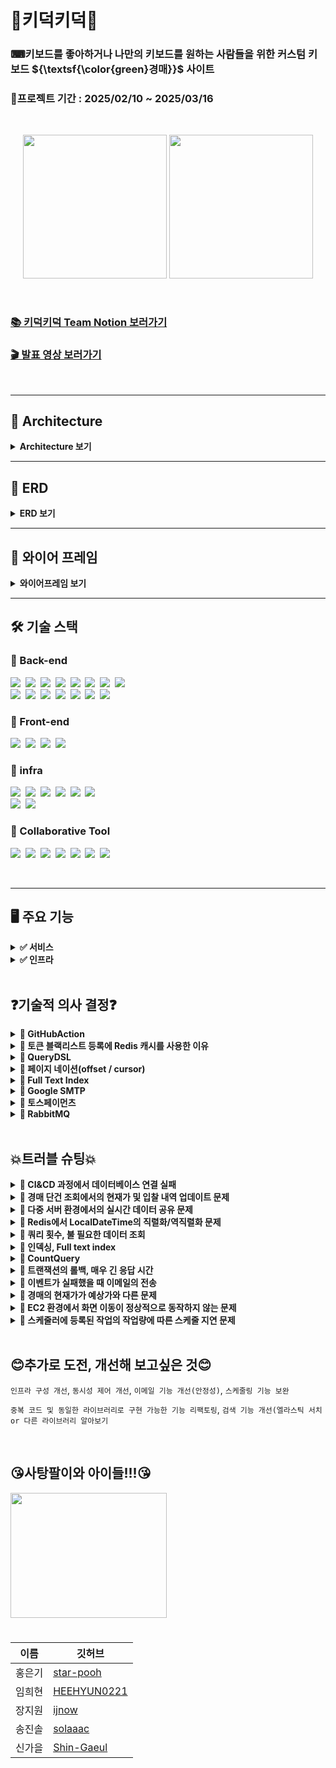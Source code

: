 # 👑키덕키덕👑
### ⌨키보드를 좋아하거나 나만의 키보드를 원하는 사람들을 위한 커스텀 키보드 ${\textsf{\color{green}경매}}$ 사이트
### 📆프로젝트 기간 : 2025/02/10 ~ 2025/03/16


<br>
<p align="center">
<img src="https://github.com/user-attachments/assets/dc439ee5-15c1-4aaa-aa2a-55b673a9da50" height=230px>
<img src="https://github.com/user-attachments/assets/ec984bc9-05f6-4dd5-919d-1383e68e90d1" height=230px>

</p>

<br>

### [📚 키덕키덕 Team Notion 보러가기](https://teamsparta.notion.site/1962dc3ef514803fbe6cc16fbabe39e0)

### [🎬 발표 영상 보러가기](https://www.notion.so/teamsparta/1962dc3ef514803fbe6cc16fbabe39e0?pvs=4#1b82dc3ef5148048991ac21f92fbf7fd)


<br>

---

## 📐 Architecture

<details>
<summary> <Strong>Architecture 보기</Strong> </summary>
  
<br>
<p align="center">
<img src="https://github.com/user-attachments/assets/490f3504-bf8b-473a-b4a1-7845f564abd7" height=450px>




</p>
<br>
<br>
</details>

---

## 💬 ERD

<details>
<summary> <Strong>ERD 보기</Strong></summary>
  
<br>
<br>
<p align="center">
<img src="https://github.com/user-attachments/assets/89c5150c-c2dc-4657-a2a6-e036b7d6969b" height=650px>


</p>
<br>
<br>
</details>


---
## 📃 와이어 프레임

<details>
<summary> <Strong>와이어프레임 보기</Strong> </summary>
  
<br>
<br>
<p align="center">
<img src="https://github.com/user-attachments/assets/a72d4f3e-dc29-4ff3-a8b0-02fce07f1d5e" height=600px>

</p>
<br>
<br>
</details>


---

## 🛠️ 기술 스택
### 🔹 Back-end
<img src="https://img.shields.io/badge/Java-007396?style=for-the-badge&logo=OpenJDK&logoColor=white">&nbsp;
<img src="https://img.shields.io/badge/Spring Boot-6DB33F?style=for-the-badge&logo=springboot&logoColor=white">&nbsp;
<img src="https://img.shields.io/badge/Gradle-02303A?style=for-the-badge&logo=gradle&logoColor=white">&nbsp;
<img src="https://img.shields.io/badge/MySQL-4479A1?style=for-the-badge&logo=mysql&logoColor=white">&nbsp;
<img src="https://img.shields.io/badge/Redis-DC382D?style=for-the-badge&logo=redis&logoColor=white">&nbsp;
<img src="https://img.shields.io/badge/QueryDSL-FCC624?style=for-the-badge&logoColor=black">&nbsp;
<img src="https://img.shields.io/badge/postman-E34F26?style=for-the-badge&logo=postman&logoColor=white">&nbsp;
<img src="https://img.shields.io/badge/jwt-F80000?style=for-the-badge&logo=json web tokens&logoColor=white">&nbsp;
<br>
<img src="https://img.shields.io/badge/stomp-F7DF1E?style=for-the-badge&logoColor=black">&nbsp;
<img src="https://img.shields.io/badge/websocket-F80000?style=for-the-badge&logoColor=white">&nbsp;
<img src="https://img.shields.io/badge/rabbitMQ-47A248?style=for-the-badge&logo=rabbitMQ&logoColor=white">&nbsp;
<img src="https://img.shields.io/badge/h2-7952B3?style=for-the-badge&logo=h2&logoColor=white">&nbsp;
<img src="https://img.shields.io/badge/spring security-000000?style=for-the-badge&logo=spring security&logoColor=white">&nbsp;
<img src="https://img.shields.io/badge/spring data jpa-092E20?style=for-the-badge&logoColor=white">&nbsp;
<img src="https://img.shields.io/badge/junit5-4053D6?style=for-the-badge&logo=junit5&logoColor=white">
### 🔹 Front-end
<img src="https://img.shields.io/badge/html5-E34F26?style=for-the-badge&logo=html5&logoColor=white">&nbsp;
<img src="https://img.shields.io/badge/javascript-F7DF1E?style=for-the-badge&logo=javascript&logoColor=black">&nbsp;
<img src="https://img.shields.io/badge/springboot web-6DB33F?style=for-the-badge&logoColor=white">&nbsp;
<img src="https://img.shields.io/badge/thymeleaf-7952B3?style=for-the-badge&logo=Thymeleaf&logoColor=white">&nbsp;


### 🔹 infra
<img src="https://img.shields.io/badge/ec2-DC382D?style=for-the-badge&logo=amazonec2&logoColor=white">&nbsp;
<img src="https://img.shields.io/badge/rds-47A248?style=for-the-badge&logo=amazonRDS&logoColor=white">&nbsp;
<img src="https://img.shields.io/badge/github actions-A86454?style=for-the-badge&logo=githubactions&logoColor=white">&nbsp;
<img src="https://img.shields.io/badge/docker-DD0031?style=for-the-badge&logo=docker&logoColor=white">&nbsp;
<img src="https://img.shields.io/badge/load balancing-F7DF1E?style=for-the-badge&logo=awselasticloadbalancing&logoColor=black">&nbsp;
<img src="https://img.shields.io/badge/route 53-4053D6?style=for-the-badge&logo=amazon route 53&logoColor=white">&nbsp;
<br>
<img src="https://img.shields.io/badge/iam-010101?style=for-the-badge&logoColor=white">&nbsp;
<img src="https://img.shields.io/badge/google smtp-F80000?style=for-the-badge&logo=google&logoColor=white">&nbsp;



### 🔹 Collaborative Tool
<img src="https://img.shields.io/badge/IntelliJ IDEA-000000?style=for-the-badge&logo=IntelliJ IDEA&logoColor=white">&nbsp;
<img src="https://img.shields.io/badge/Github-181717?style=for-the-badge&logo=github&logoColor=white">&nbsp;
<img src="https://img.shields.io/badge/git-F05032?style=for-the-badge&logo=git&logoColor=white">&nbsp;
<img src="https://img.shields.io/badge/Slack-4A154B?style=for-the-badge&logo=Slack&logoColor=white">&nbsp;
<img src="https://img.shields.io/badge/notion-4053D6?style=for-the-badge&logo=notion&logoColor=white">&nbsp;
<img src="https://img.shields.io/badge/figma-339AF0?style=for-the-badge&logo=figma&logoColor=white">&nbsp;
<img src="https://img.shields.io/badge/zep-7952B3?style=for-the-badge&logoColor=white">&nbsp;

<br>

---
## 🖥 **주요 기능**

<details>
  <summary><strong>✅ 서비스</strong></summary>

- 인증/인가 : Spring Security
- 회원 관리 : C, R, U, D
- 키보드 관리 : C, R, U, D
- 경매 관리 : C, R, U
- 입찰 : C
    - 비정상적인 입찰 방지
        - 하나의 경매에 최대 10회까지만 입찰 가능
        - 한 번의 입찰에 가능한 입찰 금액은 현재가 + 최소 입찰단위 * 10
- 경매 포인트 충전 : 토스페이먼츠
- 이메일 알림 서비스 : 포인트 결제내역 및 경매 낙찰, 경매 시작/종료 시 알림성 이메일 전송
- 스케줄러 : 경매 시작, 종료 자동 관리

</details>

<details>
  <summary><strong>✅ 인프라</strong></summary>

- CI/CD :
    - Github Actions을 통한 테스트 및 빌드
    - Docker 컨테이너 생성 및 EC2에서 실행
- AWS
    - ROUTE53 : 구매한 도메인의 ENS 관리 및 트래픽 라우팅
    - ALB : 트래픽 분산 및 SSL 인증
    - EC2 : 애플리케이션 배포 및 실행
    - RDS : 회원, 키보드, 경매, 포인트, 입찰 데이터 저장 및 관리

</details>
    
<br>



## ❓기술적 의사 결정❓
<details>
  <summary> <strong> 🔹 GitHubAction</strong> </summary>
  <br>

[구현한 기능]

GitHub를 활용한 CI/CD (지속적 통합/지속적 배포) 파이프라인을 구현했습니다.

[주요 로직]

- main 브랜치로 Pull Request가 생성 → 테스트를 실행
- 생성된 Pull Request가 Merge → 배포 프로세스 실행
- GitHub Secrets 활용 → EC2 설정을 비공개로 관리
- Docker로 애플리케이션을 컨테이너화하여 EC2에 자동 배포

[배경]

- 수동 배포의 비효율성 : 코드 변경시마다 EC2에 직접 접속하여 수동으로 배포해야 하는 번거로움이 있었습니다.
- 테스트 검증 부재 : 배포 전 전체 테스트 코드를 실행하여 검증하는 과정이 체계화 되어있지 않아 버그가 포함된 코드가
  <br>
  실제 서비스에 배포될 위험이 있었습니다.
- 배포 과정의 프로세스 확립 : 배포 단계에서 명령어를 잘못 친다던가 하는 휴먼 에러가 발생하여 일관된 배포 프로세스가
  <br>
  필요하다고 생각했습니다.

[요구사항]

- main으로 Pull Request를 생성했을 때 테스트 코드를 확인하여야 합니다.
- main으로 Merge가 되었을 때 배포가 되어야 합니다.
- 프로그램이 Docker 컨테이너 위에서 실행되어야 합니다.

[선택지]

- Jenkins
- GitHub Actions  🥕

[의사결정/사유]

- 기존에 GitHub Actions를 활용한 CI/CD 구축 경험이 있어 새로운 도구를 학습하는 데 드는 리소스를 고려했을 때
  <br>
  가장 효율적인 선택이었습니다.
- 프로젝트가 GitHub에서 관리되고 있어 별도의 외부 서비스 없이 GitHub 내에서 CI/CD를 구현할 수 있다는 점이
  <br>
  강점이었습니다.
- GitHub Actions는 YAML 파일을 기반으로 워크플로우를 정의할 수 있어 구현이 용이하고 유지보수 부담이 적었습니다.

[회고]

- 단일 서버 환경일때 구현을 해 배포를 해보았으나 시간이 없어 다중 서버 환경일 때 CI&CD 구축을 경험하지 못해 아쉬움이 남습니다.
- 직접 EC2에 파일을 전송하는 방법을 택했으나 다음에는 S3를 이용하는 방식도 고려해보고 싶습니다.
    
</details>

<details>
  <summary> <strong>🔹 토큰 블랙리스트 등록에 Redis 캐시를 사용한 이유</strong> </summary>
  <br>

  [구현한 기능]


회원 탈퇴 시, 해당 사용자의 토큰을 블랙리스트에 등록하여 더 이상 사용할 수 없도록 처리하는 기능을 구현했습니다. 

[주요 로직] → 흐름도 작성

- 회원 탈퇴 요청 → 사용자 정보 삭제 및 토큰을 블랙리스트에 등록
- 사용자가 서비스 요청 → 요청의 토큰이 블랙리스트에 포함되어 있는지 검증
- 블랙리스트에 포함된 토큰 → 요청 거부
- 토큰 만료 시 → 블랙리스트에서 자동 삭제

  <img src="https://github.com/user-attachments/assets/f1240532-171a-4aa9-bb1a-de06c1d25a65" height=300px>




[배경]

- 회원 탈퇴 후에도 토큰에 대한 정보를 알고 있다면 토큰이 만료될 때까지 서비스를 계속 이용할 수 있는 문제가 있었습니다.
  
  이를 해결하기 위해 블랙리스트를 도입하여, 탈퇴 시 해당 토큰을 블랙리스트에 등록하고 이후 모든 요청에서 블랙리스트에
  
  포함되어 있는지 확인하는 방식으로 차단했습니다.

[요구사항]

- 블랙리스트는 일정 시간(토큰의 유효기간) 이후 자동으로 만료되도록 관리해야 합니다.
- 블랙리스트 조회는 Filter를 지나기 때문에 빨라야 합니다.

[선택지] 

- Redis 🥕
    - 다중 서버 환경에서도 일관된 데이터 관리를 보장할 수 있음
    - 네트워크를 통해 데이터를 공유하므로 캐시 일관성 유지 가능
    - 요청이 발생할 때마다 네트워크 호출이 필요 → 응답 속도 저하 가능
    - 로컬 캐시에 비해 상대적으로 높은 네트워크 비용 발생
- Caffeine
    - 성능이 뛰어나고 빠른 응답 속도 제공
    - 구현이 간단하고 사용하기 쉬움
    - 로컬 캐시 방식이라 네트워크 호출이 없어 비용이 적음
    - 다중 서버 환경에서 일관성이 보장되지 않음
    - 서버별로 캐시 데이터가 달라질 수 있어 신뢰도가 낮아질 가능성 있음

[의사결정/사유]

- 블랙리스트 조회는 모든 요청마다 수행되므로, 매번 네트워크 호출이 필요해 응답 속도가 느려질 가능성이 있음
- 처음에는 성능이 뛰어난 Caffeine을 사용했으나, 다중 서버 환경에서 캐시 데이터가 일관되지 않을 가능성이 있음
- 결과적으로, 데이터 일관성을 보장하기 위해 Redis를 선택함

[회고]

- 다시 시도한다면? 
시간이 없어 기존에 사용해본 Redis를 사용해봤지만 다중 서버 환경에서의 다른 캐시 방법을 찾아보고 싶습니다.
</details>


<details>
  <summary> <strong>🔹 QueryDSL</strong> </summary>
  <br>

  [구현한 기능]

경매 다건 조회 기능에 QueryDSL 이용하여 다양한 옵션으로 

선택적 검색이 가능 하도록 구현하였습니다. 

[주요 로직]

1. 설정한 옵션에 해당하는 결과만 출력하도록 하였습니다. 
2. DTO방식을 이용하여 불필요한 컬럼은 조회하지 않도록 하였습니다. 
3. @QueryProjection 을 이용하여 런타임 시점이 아닌 컴파일 시점에 
    
    오류를 잡아낼 수 있도록 하였습니다.  
    

[배경]

초기에 구현했던 경매 목록 조회 기능은 별도의 검색 옵션이 없는 전체 목록 

조회였습니다. 조회 기능에 관하여 생각을 하던 도중 인스타그램을 통해 어렴풋이

기억나는 단어에 대해서 검색을 했을 때 원하는 결과 값이 나와서 도움이 되었던 

기억이 스쳤습니다. 저희 로직도 그러한 방식으로 검색을 할 수 있다면 좋을 것 

같아서 구현하게 되었습니다.  

[요구 사항]

1. 동적쿼리
    1. 사용자가 어떠한 것을 검색하던 편리하게 검색 할 수 있어야 하며,
        
        결과 값이 정확히 나오도록 설계해야 한다고 생각했습니다. 
        
2. 유지보수성
    1. 개발자 측면에서 검색 옵션이 추가되거나, 삭제되더라도
        
        변경을 쉽고 빠르게 할 수 있어야 한다고 생각했습니다. 
        
3. 타입 안전성
    1. 쿼리 작성 시 발생할 수 있는 오류들에 대하여 미리 발견하거나, 
        
        대비할 수 있어야 한다고 생각했습니다.
        

[선택지]

- 각 검색 조건에 해당하는 API를 생성하기
    - 사용자가 검색 할 때에 사용하는 검색 조건 중 가장 많은 빈도를 차지할 것이라고
        
        예상되는 것들에 대한 각 API를 만들어서 이용할 수 있게 하는 방법
        
        - 장점 : 사용자가 원하는 조건에 따른 API를 호출하기 때문에 하나의 API에서
            
          로직에 문제가 발견되더라도 나머지 검색 기능은 정상적으로 작동합니다. 
            
        - 단점 : 검색 조건이 많아질수록 각 조건에 맞는 API를 별도로 생성해 줘야 하며,
            
          중복 로직이 많아지고, 검색 조건이 변경되면 해당하는 여러가지의 API를
            
          수정해야 하므로 유지 보수가 복잡해지게 됩니다. 
            
- JPQL을 이용한 동적 쿼리 만들기
    - JPQL을 이용하여 동적 쿼리를 만들어 검색을 할 수 있는 기능을 만들기
        - 장점 : 자바에서 제공하는 기능이고, 쿼리 메서드 조합을 잘하면 쉽게
            
          구현할 수 있다는 장점이 있습니다. 
            
        - 단점 : 다양한 검색 조건이 들어간 동적 쿼리의 특성 상 쿼리메서드로 만들기엔
            
          한계가 있으며, 문자열로 작성하기 때문에 쿼리문이 복잡해지고, 가독성이
            
          떨어집니다. 또 컴파일러, 컴파일 시점에 오류가 잡기 힘들고
            
          엔티티에 대해 연관된 데이터를 조회하기 위해 추가적인 쿼리가 발생하여
            
          N+1 문제로 인한 성능 저하가 일어날 수 있습니다. 
            
- ✅ QueryDSL을 이용한 동적 쿼리 만들기
    - QueryDSL을 이용하여 동적 쿼리를 만들어 검색할 수 있는 기능 만들기
        - 장점 : 문자열로 작성하지 않고 자바 코드로 작성하기 때문에 잘못된 필드 이름이나
            
          타입 등을 컴파일러를 통해 쉽게 찾아낼 수 있고, 가독성이 올라가며
            
          이해하기 쉽고 수정하기 편하다는 장점이 있습니다. 
            
          또한 @QueryProjection을 통해 컴파일 시점에 오류를 잡을 수 있다는
            
            장점이 있습니다. 
            
        - 단점 : 처음 사용할 때 다소 학습이 필요하고, 별도의 의존성 주입으로 인한
            
          버전 관리, 호환성 문제 등이 있을 수 있습니다. 
            
    

[의사결정/사유]

- 의사결정 : QueryDSL을 이용한 동적 쿼리 만들기
- 사유 : 처음 사용할 때 학습이 필요한 점과 별도의 의존성 주입으로 인한 버전 관리,
    
  호환성 문제 등에 대한 단점이 있지만, 유지 보수성과 타입 안전성 부분에서
    
  다른 방법들에 비해 우수하다고 생각하여 선택하게 되었습니다. 
    

[회고]

쿼리 사용이 익숙하지 않아 활용적이지 못한 것 같아 아쉬움이 있습니다. 공부를 더 해서

아직 모르는 다양한 기능들을 알아보고 보다 효율적으로 코드를 개선해 보고 싶고,

초성 검색 기능 구현에 대해서도 공부해 보고 싶습니다.
    
</details>

<details>
  <summary> <strong>🔹 페이지 네이션(offset / cursor)</strong> </summary>
  <br>

  [구현한 기능]

offset기반 페이징과 cursor기반 페이징을 이용하여 모두 구현해 보았으며, 

검색 속도 개선과  문제 해결을 위하여 결과적으로 cursor기반 페이징을 

최종 반영 하였습니다.

[주요 로직]

QueryDSL을 이용한 조회 기능에 offset기반 페이징 처리를 하여 사용자가 페이지를

선택하여 조회를 할 수 있는 기능을 1차적으로 구현하여 테스트 진행 후

검색 속도 개선과 문제 해결(CountQuery)를 위하여 cursor기반 페이징을 최종

반영 시켰습니다. 

[배경]

검색 기능을 구현한 후 생각을 하던 도중 조회 결과가 한번에 보이는 것은 속도 저하와

사용자의 시각적인 측면에서 불편함이 발생할 것이라고 생각하여 

페이징 처리를 하게 되었습니다. 

[요구 사항]

1. 데이터의 정확성
    1. 사용자가 조회를 하는 도중에 데이터가 추가되거나 삭제되어도 유실, 중복되는 
        
        데이터 없이 정확한 정보가 반환되어야 한다고 생각했습니다. 
        
2. 빠른 속도
    1. 어떤 방식으로 조회를 하더라도 빠른 속도를 유지하여 사용자에게
        
        불편함이 없어야 한다고 생각합니다. 
        

[선택지]

- ✅ offset 기반 페이징
    - 조회한 데이터를 “페이지”단위로 구분하여 출력하는 방식
        - 장점 : 사용자가 특정 페이지로 직접 선택하여 이동할 수 있고,
            
          구현이 간단하며, 다양한 정렬 방식을 쉽게 적용할 수 있다는 장점이 있습니다.
            
        - 단점 : 페이지를 불러오는 사이에 데이터의 변화가 있을 경우, 중복 데이터 혹은
            
          유실 데이터가 있을 수 있으며, 요청한 데이터를 바로 조회하는 것이 아니라
            
          이전의 데이터를 모두 조회한 후 offset을 조건으로 잘라내는 방법이기 때문에
            
          offset의 숫자가 커질수록 응답 속도가 느리다는 단점이 있습니다. 
            
- ✅✅ cursor 기반 페이징
    - 무한 스크롤을 구현할 때 흔히 사용하는 방법이기도 하며, 마지막으로 조회된 항목을
        
        기준으로 다음 데이터를 가지고 오는 방식 
        
        - 장점 : offset값을 사용하는 대신 이전에 조회한 마지막 항목을 기준으로 다음 항목을
            
           가지고 오기 때문에 데이터 베이스의 부하가 적고 속도가 빠르며, 데이터에
            
           변화가 있더라도 이전에 조회한 데이터를 기준으로 결과를 반환하므로, 
            
          사용자에게 일관된 결과를 제공한다는 장점이 있습니다. 
            
        - 단점 : 사용자가 원하는 특정 페이지로 직접 이동할 수 없고, 오직 다음 또는 이전
            
          페이지로만 이동할 수 있으며, 구현이 상대적으로 복잡하다는 단점이
            
          있습니다. 
            

[의사결정/사유]

- 의사결정 : offset기반 페이징, cursor기반 페이징
- 사유 :
    - offset기반과 cursor기반에 대해서 공부해 보았지만, 실제로 저의 프로젝트에
        
      적용하였을 때 각 방식에 따른 장단점이 있을 것이라 생각하였으며, 개인적으로
        
      cursor기반 페이징을 경험(실제 웹사이트)해 봤던 기억이 좋지 않았습니다.
        
      지극히 개인적인 생각이기 때문에 프로젝트에 바로 그 의견을 적용하긴 어려워서
        
      두 가지 방법 모두 구현을 해본 후 더 적합한 것을 선택하고자 하였습니다. 
        
    

[회고]

offset기반 페이징과 cursor기반 페이징을 모두 구현해보면서 각자 어떤식으로 작동을

하는지에 대해 직접 확인해 볼 수 있어서 좋았고, 구현하면서 생긴 문제들에 대해서 

조금 더 공부해볼 생각을 하니 기대됩니다.
  
    
</details>

<details>
  <summary> <strong>🔹 Full Text Index</strong> </summary>
  <br>

  [구현한 기능]

full text index를 적용하여 검색 응답 속도 개선을 하였습니다. 

[주요 로직]

기존에 사용한 like연산자를 이용한 검색에 대한 속도를 개선하고자,

full text index 적용 후 사용자 정의 함수를 등록하여 응답 속도를 개선 하였습니다. 

[배경]

검색은 정확한 정보를 응답하는 것도 중요하지만 응답 속도 또한 중요하다고 생각하였습니다. 

키보드 100만 건을 기준으로 키보드 이름에 대해서 검색을 해보았습니다.

- 검색조건 :
    - 키보드 이름 : red가 들어간 키보드 조회
    - offset기반 페이징
    - 한 페이지에 50개 출력
    - 10번 째 페이지 선택
    - 결과에 충족하는 총 데이터 수 32,491건
      
      <img src="https://github.com/user-attachments/assets/172a37e5-b432-423d-a726-dc1ef58db07f" height=350px>
      


단순히 눈으로 보이는 1초는 빠르다고 느껴질 수 있으나 응답을 기다릴 때 체감 상 

빠르다고 생각이 들지 않았습니다. 해당 기능을 구현한 사람의 입장에서도 다소 

답답함이 느껴진다면 사용자의 입장에서는 더욱 답답할 것이라고 생각하였고, 

그로 인해 응답 속도를 개선하고자 하였습니다. 

[요구 사항]

1. 빠른 속도
    1. 사용자가 불편함을 겪지 않도록 응답 속도가 중요하다고 생각했습니다. 
2. 정확한 반환 값
    1. 속도가 빠르지만, 검색어에 연관 없는 데이터가 반환 된다면 아무 의미가 없다고
        
        생각 하기 때문에 데이터 정확성이 중요하다고 생각했습니다.
        
         
        

[선택지]

1. like 연산자 수정
    1. 기존에 작성되어있는 like연산자에서 앞 부분에 있는 %를 제외하여 해당 컬럼을 인덱싱
        
        처리하여 접두어 검색
        
        ```java
        // 기존 코드
        private BooleanExpression auctionTitle(String auctionTitle) {
            if (auctionTitle == null) {
                return null;
            }
        
            return auction.title.like("%" + auctionTitle + "%");
        }
        ```
        
        ```java
        // 변경 코드
        private BooleanExpression auctionTitle(String auctionTitle) {
            if (auctionTitle == null) {
                return null;
            }
        
            return auction.title.like(auctionTitle + "%");
        }
        ```
        

- 장점 : 해당 방법을 사용하기 위한 수정이나, 적용이 어렵지 않고
    
  FTS보다 저장 공간을 적게 차지한다는 장점이 있습니다. 
    
- 단점 : 접두어 검색이기 때문에 사용자가 원하는 포괄적인 검색이 불가능합니다.
    
  예를 들어 “사과”로 검색했을 때 “사과맛 음료”는 찾을 수 있지만
    
  “맛있는 사과”는 찾을 수 없습니다. 
    
1. full text index
    1. 해당하는 컬럼에 full text index처리를 하여 전체 텍스트를 검색 할 수 있도록 구현
        - 장점 : 파서가 문자열을 Tokenizing(문자열을 의미 있는 단위로 분리)하여 인덱스를
            
          생성하므로 검색 속도가 향상 되며, 파서의 종류를 선택하여 tokenizing
            
          할 수 있기 때문에 검색의 폭이 넓어질 수 있습니다. 
            
        - 단점 : 데이터를 모든 단어별로 분리하여 저장하기 때문에 저장 공간이 많이
            
          필요하며, 잦은 데이터 변화가 있을 시 오버헤드가 발생할 수 있다는 단점이
            
          있습니다. 또한 QueryDSL은 RDBMS(관계형 데이터베이스 관리 시스템)를
            
          따르기 때문에 FTS(Full Text Search)를 네이티브하게 지원하지 않아  
            
          사용자 정의 함수를 이용하여 구현해야 한다는 단점이 있습니다. 
            

[의사결정/사유]

- 의사결정 : full text index
- 사유 :
    - 지금 현재 저희 프로젝트에서는 속도나 정확성, 그리고 사용자가 폭 넓은 검색을
        
      할 수 있어야 한다는 점을 생각하여 full text index를 선택하였습니다.
        
         
        

[회고]

기능을 구현하고 테스트를 해봤을 때 속도가 개선된 점을 직접 확인 할 수 있어서 

기분이 좋았고, 처음 접해보는 사용자 정의 함수 등록을 해볼 수 있어서 뜻 깊은 시간이었던 것

같습니다. 짧은 시간에 알아보고 공부하여 구현하다보니 부족한 점이 많아 조금 더

개선해 보고 싶습니다. 그리고 FTS(Full Text Search)에 관해 검색을 하다 보니 

엘라스틱서치 라는 기능이 눈에 자주 띄었어서 관련 공부도 해보고 싶습니다.
  
    
</details>

<details>
  <summary> <strong>🔹 Google SMTP</strong> </summary>
  <br>

 [구현한 기능]
 
여러가지 알림기능에 활용할 이메일 전송 기능을 구현하였습니다.

[배경]

결제가 완료되거나, 포인트가 일정 금액보다 떨어져 입찰 참여가 어려운 상황이거나, 경매가 끝났을때 낙찰자가 되었거나, 

내가 생성한 경매가 오픈되었거나 하는 상황에서 사용자에게 알림을 보내야 할 필요가 있습니다. 여기서 결제 영수증이나 

낙찰 알림 등은 실시간으로 바로바로 확인해야하는 내용의 알림이 아니고 시간이 지나도 사용자가 필요하지 않아 지우는 것이 

아니라면 사라지지 않고 사용자가 필요하면 언제든지 다시 확인할 수 있어야 하는 종류의 알림이라고 생각했기때문에 

이메일로 구현하였습니다.

[주요 로직]

Spring Mail과 Gmail SMTP를 활용하여 이메일을 발송하는 구조입니다.

특정 이벤트 발생 시 이메일 전송 요청을 수신하면`EmailService`로 전달하여 이메일을 전송합니다. 

HTML 템플릿(Thymeleaf) 기반으로 이메일 본문을 생성합니다.

`JavaMailSender.send(mimeMessage)`를 호출하면 SMTP 서버와 연결한 후, 메일 전송 요청을 Gmail SMTP 서버로 보내고 이메일을 발송한 후 

종료하는 방식으로 처리됩니다. 이메일 전송이 성공하면 로그를 남기고 API 응답을 반환합니다.

<img src="https://github.com/user-attachments/assets/adba5ff1-c16f-4362-a916-078e5e1a8212" height=350px>


[요구사항]

1. 이메일을 송신 할 수 있어야합니다. 
    1. 고객센터를 이메일로 운영하는게 아니므로 수신기능 필요없다고 생각했습니다.
2. 이메일을 구축하는데에 너무 많은 리소스가 사용되면 안됩니다.
3. 다른 팀원들이 구현된 내용을 하나하나 분석해보지 않아도 쉽게 사용할 수 있어야 합니다. 
    1. 알림 기능은 다양하게 활용 가능하므로 원한다면 그냥 가져다가 구현할 수 있어야한다고 생각했습니다.

[선택지]

1. 외부 API사용
    1. API 방식은 HTTP 기반의 RESTful API를 활용하여 요청을 보내는 방식
    2. 장점
        1. 간단한 HTTP요청으로 전송이 가능합니다.
        2. 전송 로그, 열람 추적 등이 가능합니다.
        3. 대량 전송이 가능합니다.
    3. 단점
        1. 비쌉니다.
            1. sendgrid →월 5만건 15달러 20만건 90달러
            2. Mailgun → 월 5만건 35달러 월 250만건 1250달러 
            3. postmark →월 5만건 60달러 12만건 138달러
            4. aws ses → 월 6만건까지는 무료 그 후에는 비용발생
2. SMTP 
    1. SMTP 프로토콜(Simple Mail Transfer Protocol)을 이용하여 메일을 전송 (수신은 X)
        1. SMTP를 직접 구축
            1. 장점: 
                1. 발송량 제한이 없습니다.
            2. 단점
                1. 서버 유지비가 발생합니다.
                2. 유지보수가 어렵습니다.
                3. 설정 난이도가 어렵습니다.
        2. 구글 SMTP를 이용
            1. 장점 :
                1. 설정 난이도가 쉽습니다.
                2. 유지보수, 보안을 구글이 하므로 우리가 하지 않아도 됩니다.
            2. 단점:
                1. 발송량 제한 있습니다. 하루에 500건

[의사결정/사유]

1. aws ses vs 구글 SMTP
    1. aws
        1. 장점
            1. 전송 로그, 열람 추적 등이 가능합니다.
            2. 월 6만건 넘어도 유료지만 보낼 수 있습니다.
        2. 단점
            1. 초기 설정이 구글 SMTP보다 어렵습니다.
    2. 구글 SMTP 🥕
        1. 장점
            1. 초기 설정이 매우 쉽습니다.
        2. 단점
            1. 보낼 수 있는 메일의 양이 매일 500건으로 한정적입니다.

Gmail SMTP를 활용하여 전송하는 방식을 선택했습니다.

1. 전송로그 열람 추적등은 마케팅 메일이라면 필요할 수도 있지만 우리가 만드는 건 알림메일이므로 중요치 않다고 생각됩니다.
2. 마찬가지로 대량메일 또한, 마케팅 메일이 아니라 알림메일이므로 중요하지 않았습니다.
3. Gmail SMTP를 활용하는 방식이 가장 리소스가 적게 들어갈 수 있다고 생각합니다.

[회고]

- 기술의 장단점
    - 장점
      
    	정말 쉽게 설정이 가능했습니다. 3시간만에 첫 메일을 보내는데에 성공했고, 팀원들에게 간단한 설명만하고 바로 코드만 보여줘도

   	다들 금방 이해하고 활용할 수 있었습니다.
  
    - 단점
        
        대량 메일에 어렵다는 점은 지금 단계에서 아무 문제가 없지만 확장 가능성을 생각하면 조금 불리할 수 있을 것 같습니다.
        

다시 시도한다면?

 - Gmail을 사용하는 방식은 간단하지만, EC2에서 메일을 전송할 때 일부 계정에서는 Gmail이 이를 이상 로그인으로 판단하여 차단하는
 
   경우가 있었습니다. 따라서 배포 시 AWS와의 호환성을 고려한다면, 다음번에는 AWS SES를 활용하는 것을 더 적극적으로

   고려해볼 수 있을 것 같습니다.
  
    
</details>

<details>
  <summary> <strong>🔹 토스페이먼츠</strong> </summary>
  <br>

  [구현한 기능]

- 입찰 시 필요한 경매 포인트를 충전하기 위한 결제 기능을 구현했습니다.

[주요 로직]

- 선택한 PG사 : 토스페이먼츠
- 결제 요청이 들어오면 결제 정보를 임시로 저장합니다.
    - 결제 정보 전달 시 클라이언트로부터 조작된 데이터인지 검증하는 용도입니다.
- 토스페이먼츠에 결제 승인 요청을 전송합니다.
- 결제 승인 응답이 정상적으로 오면 결제 내역 및 경매 포인트 정보를 DB에 저장합니다.


 <img src="https://github.com/user-attachments/assets/e19c3678-10c1-48f9-9bab-45adf8189e63" height=350px>



[배경]

- 경매의 핵심 기능인 입찰을 구현하기 위해선 결제 기능이 필요하다고 생각했습니다.
- 결제 기능 없이도 경매 시스템을 구현할 수는 있지만 현실성이 부족하다고 판단했기 때문입니다.

[요구사항]

- 결제 기능을 연동하는데 많은 시간이 소요되지 않아야 합니다.
- 다른 팀원들이 구현 내용을 분석하지 않아도 쉽게 사용할 수 있도록 구현해야 합니다.
- 참고 할 수 있는 자료가 많아야 합니다.

[선택지]

- 아임 포트
    - 참고 자료 (샘플 코드, 포스트맨 등) 다수 존재
    - 다양한 PG사를 간단하게 연결 가능
    - 다양한 기능을 API 호출로 사용 가능
    - 서버 - 아임포트 - PG사의 구조
- ✅ 토스 페이먼츠
    - 참고 자료 (샘플 코드, 개발 문의 채널 등) 다수 존재
    - 서버 - 토스페이먼츠의 구조

[의사결정/사유]

- 경매 포인트를 충전하는 단순한 기능이기 때문에 아임 포트의 사용은 과하다고 생각했습니다.
- API 호출로 기능이 완성되어 버린다면 프로젝트를 빠르게 진행할 수는 있지만, 개인이나 팀의 성장에는

  도움이 되지 않는다고 생각했습니다.
  
- 다양한 PG사를 연결할 것이 아니었기 때문에 결제가 완료되기까지 한 단계를 더 거쳐야 한다는 부분이 단점이

  된다고 생각했습니다.

[회고]

- 기술의 장단점
    - 참고 자료가 잘 되어 있어서 연동에 큰 어려움이 없었습니다.
    - 필요한 결제 관련 기능이 있다면 직접 구현해야 합니다.
    - 토스페이먼츠의 결제 위젯을 사용하기 때문에 커스터 마이징이 불가능했습니다. 그래서 서버에서 필요한 데이터가 있다면

      다른 방법을 찾아야만 했습니다.
      
- 다시 시도한다면?
    - 다양한 PG사를 연결하는 것이 아니라면 토스페이먼츠를 사용할 것 같습니다.
    - 다만 결제 위젯과 결제 창이라는 두 가지 종류가 있으며 현재는 결제 위젯을 사용하고 있지만, 다음에는 결제 창을 선택할 것 같습니다.
        - 결제 창에서는 원하는 결제 방식만 선택할 수 있습니다.
        - 결제 내역 등을 비롯하여 개발자 센터에서 확인할 수 있는 기능들이 존재합니다.
          
    
</details>

<details>
  <summary> <strong>🔹 RabbitMQ</strong> </summary>
  <br>

  [구현한 기능]

- 재시도를 포함한 결제 승인 요청 실패 시 해당 요청에 대한 보정 작업으로 결제 취소 요청을 처리하는 메시지 큐를 구현했습니다.

[주요 로직]

- 결제 승인 요청을 실행합니다.
    - 재시도의 가능성이 있기 때문에 멱등키를 헤더에 포함시켜 동일한 요청이라는 것을 알려줍니다.
- 결제 승인 요청 실패 시 재시도를 최대 3회 실행합니다.
- 결제 승인 요청을 모두 (기본 요청 1회  + 재시도 3회) 실패하는 경우, 메시지를 발행합니다.
- 메시지가 발행되면 결제 취소 요청을 실행합니다.
    - 재시도의 가능성이 있기 때문에 멱등키를 헤더에 포함시켜 동일한 요청이라는 것을 알려줍니다.
- 결제 취소 요청 실패 시 재시도를 최대 3회 실행합니다.
- 결제 취소 요청을 모두 (기본 요청 1회  + 재시도 최대 3회) 실패하는 경우, DLQ (Dead Letter Queue)로 메시지를 이동시킵니다.

<img src="https://github.com/user-attachments/assets/f8bb75a9-1d53-4f73-b86a-7aea6e448f0d" height=350px>


[배경]

- 결제가 실패하는 경우 또는 예기치 못한 에러가 발생했을 경우에 대한 예외 처리가 없었습니다.
- 결제 서버에서는 정상적인 처리가 진행됐지만 모종의 이유로 에러가 발생할 경우, 사용자에게서 금액은 차감되지만 포인트는 충전되지 않는 상황이 발생할 수 있습니다.
- 이런 상황을 방지하고자 에러에 대한 예외 처리를 구현하게 되었습니다.

[요구사항]

- 결제 승인 요청이 실패했을 경우에 대한 보정 작업이기 때문에 메시지에 대한 보장성이 높아야 하고 메시지를 빠르게 소비해야 합니다.
- 설정 및 운영이 복잡하지 않아야 합니다.

[선택지]

- ✅ RabbitMQ
    - 장점
        - 메시지를 디스크에 저장하여 데이터 손실 방지 가능(안정성 보장)
        - ACK/NACK 기능을 통해 확실한 메시지 전송 보장
        - 메시지가 브로커에 들어오면 즉시 Consumer가 가져가서 처리
    - 단점
        - 대량 데이터 처리에 비효율적
        - 메시지 브로커가 SPOF(단일 장애점)이 될 가능성 있음

- Kafka
    - 장점
        - 로그 기반 저장으로 대용량 처리 가능
        - 여러 개의 브로커를 사용하여 수평 확장이 우수
        - 특정 시점부터 다시 읽을 수 있기 때문에 재처리 가능
    - 단점
        - Consumer가 메시지를 가져가는 Pull 방식이기 때문에 메시지 처리는 상대적으로 느림
        - 구현이 다소 복잡하며, 설정 및 운영이 RabbitMQ보다 어려울 수 있음

- Redis Pub/Sub
    - 장점
        - 메시지가 메모리에서 즉시 처리되기 때문에 빠름
        - 설정 및 운영이 간단하며 가볍고 사용하기 쉬움
    - 단점
        - 메시지를 소비하지 않으면 사라지기 때문에 메시지를 보장하지 않음
        - 메시지를 소비했을 때 실패한다면 재시도가 불가능함

[의사결정/사유]

- 결제 승인 요청 실패에 대한 보정 작업이기 때문에 메시지에 대한 보장성이 높아야 하고 빠르게 소비할 수 있어야 한다고 생각했습니다.
- 결제 승인 요청이 완전히 실패하는 경우는 많지 않을 것이라고 생각하여 대량 데이터 처리까지는 필요 없다고 생각했습니다.
- 또한 처음 도입하는 메시지 큐의 구현, 설정, 운영이 어렵다면 빠른 적용이 힘들다고 생각했습니다.

[회고]

- 기술의 장단점
    - 웹페이지에서 MQ에 대한 관리를 할 수 있는 점이 좋았습니다.
    - 큐는 어떤 타입인지, 바인딩 전략은 어느 것인지에 따라 설정이 다르기 때문에 해당 내용을 검색하는 과정이 어려웠습니다.
- 다시 시도한다면?
    - 현재는 DLQ에 저장된 메시지에 대한 처리가 없기 때문에 이 부분을 추가 하고 싶습니다.
        - ex) 스케줄러를 활용하여 결제 취소 요청을 재시도
    - 또한 현재는 네트워크 에러인 경우에만 재시도 및 메시지 발행이 되고 있는데, 토스페이먼츠의 에러 코드도 분류를 나눠서 재시도
      
      및 메시지 발행이 가능하도록 하고 싶습니다.
  
    
</details>


<br>

## 💥트러블 슈팅💥

<details>
  <summary> <strong>🔹 CI&CD 과정에서 데이터베이스 연결 실패</strong> </summary>
  <br>

  [문제 인식]

CI&CD 적용 후, 애플리케이션이 Docker 컨테이너에서 실행될 때 RDS(MySQL) 데이터베이스에 연결할 수 없는 오류가 발생했습니다.

로그를 확인해보니 다음과 같았습니다.

```java
Caused by: java.sql.SQLException: Access denied for user 'admin'@'172.31.44.3' (using password: YES)
```

조사 결과, .env 파일에서 RDS 비밀번호가 # 문자로 끝나도록 설정되어 있었습니다.
.env 파일은 #을 주석으로 처리하기 때문에, 기존에 CI&CD를 적용하지 않은 배포 테스트에서도 비밀번호 일부가 잘못 인식되는 문제가 발생했었고, 

이를 방지하기 위해 작은 따옴표(')로 감싸서 설정해 배포에 성공했었습니다. 하지만, Docker 환경에서 실행할 때도 동일한 오류가 발생했습니다.

```java
MYSQL_PASSWORD='Qwer12!@#'
```

[해결 방안]

- MySQL 비밀번호 변경 : 문제를 일으켰던 특수문자 #을 비밀번호에서 제거하고 테스트를 하기로 했습니다.

[해결 과정]

1. MySQL에 접속해 계정 비밀번호를 변경
2. .env 파일에 MYSQL_PASSWORD 부분을 변경된 비밀번호로 변경
3. 변경된 환경 변수를 포함하여 docker container 재시작
4. 이후 앱이 중지되지 않고 정상적으로 동작하는 것을 확인

[해결 결과]

- Docker 환경변수 설정 시 특수문자가 포함될 경우, 안전한 값으로 변경하거나 적절한 Escape 처리가 필요하다는 점을 확인했습니다.
- 다만, 특수문자가 다른 곳에서도 예상치 못한 문제를 일으킬 가능성이 있기 때문에, 앞으로는 데이터베이스 비밀번호를 설정할 때 더욱

  신중하게 고려할 계획입니다.
  
</details>

<details>
  <summary> <strong>🔹 경매 단건 조회에서의 현재가 및 입찰 내역 업데이트 문제</strong> </summary>
  <br>

  [문제 인식]
  
현재 경매 사이트에서는 사용자가 입찰 화면을 보고 있을 때, ‘현재가’와 ‘입찰 내역’이 실시간으로 

변경되지 않는 문제가 있었습니다.

사용자가 페이지를 새로고침 해야만 최신 데이터를 확인할 수 있었으며, 이로 인해 실시간성이 중요한 경매 

환경에서 불편함이 발생했습니다.

[해결 방안]

이 문제를 해결하기 위해 여러 가지 데이터 업데이트 방식(Polling, Long Polling, WebSocket, SSE, GraphQL Subscription)을 비교해 보았습니다.

- Polling 방식
  
   - 클라이언트가 일정 시간마다 서버에 HTTP 요청을 보내 최신 데이터를 가져오는 방식
	- 장점: 구현이 간단하며, 현재 코드에서도 쉽게 적용 가능
	- 단점: 데이터 변경 여부와 관계없이 주기적으로 요청을 보내 비효율적이며, 실시간성을 완전히 보장하지 못함
  
- Long Polling 방식
  
   - 클라이언트가 서버에 요청을 보내면, 서버는 데이터가 변경될 때까지 응답을 지연시킴. 이후 데이터가 변경되면 응답을 보내고,

     클라이언트는 다시 새로운 요청을 보냄.
     
	- 장점: Polling보다 불필요한 요청을 줄일 수 있어 서버 리소스를 절약 가능.
	- 단점: 다수의 사용자가 접속하는 경우 매 요청마다 새로운 HTTP 연결이 필요하므로 서버 부하가 증가할 가능성이 있음
   
- WebSocket 방식
  
   - 클라이언트와 서버 간의 지속적인 연결을 유지해 실시간 양방향 통신 가능
	- 장점: 데이터 변경 시 서버가 즉시 클라이언트에 알릴 수 있어 실시간성 확보
	- 단점: 지속적인 연결이 필요하여 다수의 사용자 접속 시 서버 부하가 증가 가능
   
- SSE (Server-Sent Events) 방식
  
   - 서버에서 클라이언트로만 데이터를 푸시하는 단방향 통신 방식
	- 장점: WebSocket보다 가벼우며, HTTP 기반이므로 브라우저에서 쉽게 사용 가능
	- 단점: 브라우저당 최대 동시 연결 개수 제한이 있으며, 양방향 통신이 불가능
   
- GraphQL Subscription
  
   - WebSocket 기반으로 특정 이벤트가 발생했을 때 클라이언트로 데이터를 전송하는 방식
	- 장점: REST API보다 더 유연하게 데이터 요청 가능, 불필요한 데이터 전송 최소화
	- 단점: GraphQL 서버를 추가로 구축해야 하므로 도입이 복잡할 수 있음

[해결 과정]

- 실시간성이 중요한 경매 시스템의 특성을 고려했을 때, Polling 방식은 네트워크 트래픽 증가로 인해 부적절하며,

     Long Polling은 다수의 사용자가 접속하는 경우 매 요청마다 새로운 HTTP 연결이 필요하므로 서버 부하가 증가할 가능성이 높았습니다.
  
     따라서, WebSocket 방식을 도입하여 실시간으로 ‘현재가’와 ‘입찰 내역’을 업데이트하도록 결정했습니다.

[해결 결과]

- 사용자는 페이지 새로고침 없이도 실시간으로 ‘현재가’와 ‘입찰 내역’을 확인할 수 있게 되었습니다.

  WebSocket을 활용하여 불필요한 HTTP 요청을 줄이고, 서버-클라이언트 간의 즉각적인 데이터 전송이 가능해졌습니다.
  
 
</details>



<details>
  <summary> <strong>🔹 다중 서버 환경에서의 실시간 데이터 공유 문제</strong> </summary>
<br>
  [문제 인식]

- WebSocket 연결은 기본적으로 각 서버에 독립적으로 유지되므로, 다중 서버 환경에서 하나의 서버에서 발생한 입찰 내역 반환이

  다른 서버에서는 반영되지 않는 문제가 발생할 수 있습니다. 이러한 구조에서는 다중 서버 환경에서 실시간성이 중요한 경매 시스템을

  운영할 때, 서버 간 데이터 동기화가 원활하게 이루어지지 않는 문제가 있었습니다. 

[해결 방안]

- STOMP(WebSocket) 적용
  
     STOMP를 활용하면 메시지를 특정 주제(topic)로 구독할 수 있어 현재가와 입찰 내역을 효율적으로 전달할 수 있습니다.
  
- Redis Pub/Sub 연동
  
   각 서버가 Redis의 Pub/Sub을 활용해 메시지를 발행(Publish)하고, 다른 서버에서 이를 구독(Subscribe)하여 반영하도록 구성했습니다.

[해결 과정]

- STOMP + Redis Pub/Sub 활용
  
   STOMP를 사용하여 WebSocket 기반의 메시징을 관리하고, Redis의 Pub/Sub 기능을 활용하여 서버 간 메시지를

   실시간으로 동기화하도록 아래와 같은 흐름으로설계했습니다.
    
  <img src="https://github.com/user-attachments/assets/1e82fef9-888c-46e3-aad9-4d88aaa6a98f" height=350px >


- Redis를 선택한 이유
  
   Kafka, RabbitMQ, ActiveMQ 등의 메시지 큐도 고려할 수 있었지만, 해당 기술에 대한 러닝 커브가 존재하여 빠른 도입이 어려울 것으로

  판단했습니다. 기존에 사용 경험이 있는 Redis를 활용하면 구현 속도를 높이고, 시스템 안정성을 유지할 수 있습니다.

  또한 기존에 Caffeine 캐시를 사용하던 ‘탈퇴한 회원의 블랙리스트’ 문제를 다중 서버 환경에 적용을 하면서 문제가 생긴 부분이 있었는데 

  그곳에 Redis 캐시를 쓰기로 결정해, Redis를 선택했습니다.

[해결 결과]

- 다중 서버 환경에서도 정보의 실시간성을 유지할 수 있게 되었습니다.
  
</details>


<details>
  <summary> <strong>🔹 Redis에서 LocalDateTime의 직렬화/역직렬화 문제</strong> </summary>
  <br>

  [문제 인식]

Spring Boot에서 STOMP + Redis Pub/Sub 기능을 사용하여 실시간 통신을 구현하려 할 때 LocalDateTime을 저장하고 불러오는 과정에서 

직렬화/역직렬화 오류가 발생했습니다.com.fasterxml.jackson.databind.exc.InvalidDefinitionException 예외가 발생했으며, 

이는 Jackson이 기본적으로 LocalDateTime을 처리하지 못하기 때문에 발생한 문제였습니다.

[해결 방안]

- LocalDateTime을 Redis에 저장하고 불러올 수 있도록, 직렬화/역직렬화가 가능한 라이브러리를 추가하고 변환 방식을

  명시적으로 지정했습니다. 이를 위해 jackson-datatype-jsr310 라이브러리를 추가하고, @JsonSerialize, @JsonDeserialize

  어노테이션을 활용하여 LocalDateTime을 변환할 수 있도록 설정했습니다.

[해결 과정]

1. jackson-datatype-jsr310 라이브러리 추가

```java
dependencies {
    implementation 'com.fasterxml.jackson.datatype:jackson-datatype-jsr310:2.13.3'
}
```

1. 필드에 @JsonSerialize, @JsonDeserialize을 지정함으로써 직렬화/역직렬화 방식 지정

```java
    @JsonSerialize(using = LocalDateTimeSerializer.class)
    @JsonDeserialize(using = LocalDateTimeDeserializer.class)
    @JsonFormat(pattern = "yyyy-MM-dd HH:mm:ss")
    private LocalDateTime createdAt;
```

[해결 결과]

- Redis에서 LocalDateTime을 저장하고 불러오는 과정에서 발생하는 직렬화 오류를 해결했습니다.
  
- LocalDateTimeSerializer, LocalDateTimeDeserializer를 적용하여 yyyy-MM-dd HH:mm:ss 형식으로 변환하여 반환 타입을 통일하였습니다.
  
- jackson-datatype-jsr310 모듈을 사용하여 Java 8 날짜/시간 API를 안전하게 처리할 수 있도록 개선하였습니다.
  
</details>
<details>
  <summary> <strong>🔹 쿼리 횟수, 불 필요한 데이터 조회</strong> </summary>
  <br>
	
  [문제 인식]

1. 조회 기능 테스트를 해보고자 Postman을 이용한 검색 실행
2. 조회 1번에 4번의 쿼리문이 발생하고, 불필요한 컬럼까지 조회되는 것을 발견

<img src="https://github.com/user-attachments/assets/d0c0cc17-d673-4941-8ba0-fc88057c6847" height=300px width=750px>



[해결 방안]

1. 조인을 이용하여 불필요한 쿼리가 발생하지 않도록 수정
2. 기존에 auction에 대한 모든 컬럼을 조회하도록 되어있던 코드를
    
    필요한 컬럼만 조회하도록 코드 수정
    

[해결 과정]

<img src="https://github.com/user-attachments/assets/ba075bc3-98ff-4253-97ce-2b9bc4e5b8c3" height=350px width=450px>

<br>
<img src="https://github.com/user-attachments/assets/4a84d8db-6461-4e3a-bc81-0d8d9f4c6d3d" height=350px width=450px>


[해결 결과]

<img src="https://github.com/user-attachments/assets/7135b51e-996b-44e9-a584-a5e0afcd8c0e" height=700px width=450px>

  
</details>

<details>
  <summary> <strong>🔹 인덱싱, Full text index</strong> </summary>
  <br>

  [문제 인식]

QueryDSL에서는 RDBMS표준을 따르기 때문에 MySQL의 비 표준 기능인

MATCH…AGAINST를 사용하려면 사용자가 직접 함수를 등록하여 사용할 수 있게 해줘야 했으며,

그렇기 때문에 함수 등록하는 방법을 찾아본 결과 CustomDialect를 만들어서 사용하는 방법을

알게 되었고 적용하던 도중에 아래와 같이 더 이상 지원하지 않는 기능이라는 문제가 생겼습니다.

<img src="https://github.com/user-attachments/assets/23d244eb-0dbc-41da-b5de-f1afb60214e5" height=350px width=600px>


[해결 방안]

저와 같은 문제를 직면한 사람들이 작성한 기술 블로그를 참고하여

다른 방식을 이용해 보았습니다. 

FunctionContributor를 implements하여 구현하는 방식이었습니다. 

[해결 과정]

1. CustomFunctionContributor 생성
    
    ```java
    public class CustomFunctionContributor implements FunctionContributor {
    
        @Override
        public void contributeFunctions(FunctionContributions functionContributions) {
            //resultType은 DOUBLE타입이며,functionContributions 는 사용자가 정의 
            //함수를 등록 할 수 있게 해주는 것
            BasicType<Double> resultType = functionContributions
                    // 타입 설정 정보를 가지고오는 메서드
                    .getTypeConfiguration()
                    //기본적인 데이터 타입들을 관리하는 레지스트리, 하이버네이트가 
                    //지원하는 기본 데이터 타입에 대한 정보를 저장하고 제공함
                    .getBasicTypeRegistry()
                    //DOUBLE타입에 대한 basicType객체를 반환
                    .resolve(StandardBasicTypes.DOUBLE);
    
            //전체정리 : 하이버네이트의 기본 타입 레지스트리에서 DOUBLE타입에 대한 
            //정보를 가지고 오는과정
    
            //사용자 정의 함수를 등록
            functionContributions.getFunctionRegistry()
                    //함수의 이름은 "match_against"이며, 실제 쿼리에서 사용하는 
                    //형식의 패턴을 등록
                    .registerPattern(
                    "match_against", "match(?1) against (?2 in boolean mode)",
                            resultType);
    
        }
    }
    ```
    

[해결 결과]

위와 같은 방법으로 사용자 정의 함수를 등록 후 QueryDSL에 적용해 보았고,

검색 했을 때 발생하는 쿼리문에 잘 적용되어있는 것을 확인 했습니다.

[추후 작업 계획]

꼭 QueryDSL을 위해서가 아닌 다른 방면에서도 사용할 수 있는 사례가 있을 것이라 생각하고

조금 더 자세히 공부 해볼 예정이며, 이러한 기능을 모르는 동기들에게 알려주는 것도

다같이 성장할 수 있는 좋은 방법일 것 같습니다.
  
    
</details>

<details>
  <summary> <strong>🔹 CountQuery</strong> </summary>
  <br>

  [문제 인식]

FTS(Full Text Search)적용 후 응답 속도를  확인하던 도중 오히려 응답 속도가 지연된 것을 

확인하게 되었고, 원인을 파악하고자 DB SQL 콘솔창을 이용하여 조회 쿼리와 카운트 

쿼리를 따로 테스트 해보았습니다. 그리고 카운트 쿼리에서 많은 시간이 

소모되고 있다는 것을 확인하게 되었습니다.

<img src="https://github.com/user-attachments/assets/2cbbe9d7-74a8-473e-b3e3-1ba2cbc740a7" height=350px width=450px>



[해결 방안]

FTS(Full Text Search)로 인해 카운트 쿼리의 속도가 지연되고 있다는 것을 확인하였고, 

카운트 쿼리 부분은 조회하여 데이터를 불러오는 것이 목적이 아닌 수를 헤아리는 것이

목적이라는 것에 초첨을 맞추어 카운트 쿼리용 메서드를 like연산자를 이용해 생성하여

적용해 주었습니다. 

왜 카운트 쿼리는 like연산자를 이용하는 것이 빠른가에 대하여

FTS(Full Text Search)는 특정 검색어에 대해 검색을 진행하면서 위치는 어디인지, 

검색어와 얼만큼 유사한지, 관련성에 대한 점수는 몇 점인지 까지 확인하는 과정이 

모두 포함되어 있어 속도가 오히려 늦어진 다는 점을 알게 되었습니다. 

like연산자를 이용하여 풀 스캔을 해서 조건에 해당하는 값이 있으면 바로 카운팅을 하는것이

더 빠르겠다고 판단하였습니다. 

카운트 쿼리 부분은 조회하여 데이터를 불러오는 것이 목적이 아닌 수를 헤아리는 것이

목적이라는 것에 초첨을 맞추어 카운트 쿼리용 메서드를 like연산자를 이용해 생성하여

적용해 주었습니다. 

[해결 과정]

1. 카운트쿼리용 메서드 생성
    
    ```java
    private BooleanExpression countKeyboard(String keyboardName) {
            if (keyboardName == null) {
                return null;
            }
    
            return auction.keyboard.name.like("%" + keyboardName + "%");
        }
    ```
    
2. 카운트 쿼리에 적용
    
    ```java
    Long totalCount = Optional.ofNullable(queryFactory.select(
                            auction.count())
                    .from(auction)
                    .leftJoin(auction.keyboard, keyboard)
                    .leftJoin(auction.member, member)
                    .where(
                            countKeyboard(keyboardName),
                            countAuctionTitle(auctionTitle),
                            countSeller(sellerName),
                            auctionStatus(auctionStatus),
                            auctionStartDate(startDate),
                            auctionEndDate(endDate)
                    )
                    .fetchOne()).orElse(0L);
    ```
    

[해결 결과]

카운트 쿼리의 응답 속도가 77.09% 개선된 것을 확인 할 수 있었습니다.

<img src="https://github.com/user-attachments/assets/8e4567ca-d3d1-4f79-9b8f-bea7d00e5fbb" height=350px width=450px>


[추후 작업 계획]

CountQuery에서의 응답 속도를 개선하고자 like연산자를 사용하였지만,

조회 쿼리와 카운트 쿼리에서 where절의 조건이 다르면 결과 값이 다를 수 있기 때문에

해당 방법은 적합하지 않다고 판단하였습니다. 하여 다른 방법이 있는지 추가적으로

찾아볼 예정이며, 카운트 쿼리의 필요성에 대해서 잠시 고민을 해보았을 때  

1. 프론트에서 카운트쿼리의 연관성이 무엇이 있을까
2. 만일 현업이였다면 기획 의도에 따라 필요할 수 있지 않을까

라는 질문을 하게 되었고, 이에 대한 자료들을 조금 더 찾아 보고, 다른 사람들의 의견을 

들어볼 예정입니다.
  

</details>

<details>
  <summary> <strong>🔹 트랜잭션의 롤백, 매우 긴 응답 시간</strong> </summary>
  <br>
  [문제 정의]

1. 결제 영수증를 위해 결제 기능에 이메일을 보내는것을 추가하였는데 이메일에 문제가 
    
    있어서 보내는 것에 실 패하자 결제데이터 자체가 데이터베이스에 저장되지 않는 것을 
    
    확인했습니다. 이메일이 가지 않아도 정상 결제를 완료한 상황에서 결제가 아예 
    
    취소되는 것은 로직이 이상한 것이라고 생각되었습니다
  <br>
<img src="https://github.com/user-attachments/assets/80dc7c9c-7858-4f28-b9e3-616836d6175f" height=350px >


2. 이메일을 보내는데 성공했으나 요청 응답 시간이 이메일 전송이 이루어지지 않을 때에는
    
     200ms에서 이메일을 전송하게 하자 4s로 증가한 것을 확인했습니다.  위의 문제처럼 
    
    아예 결제가 안되는 등의 큰 문제는 아닐 수 있으나, 사용자가 무려 4초간 로딩 화면을 
    
    봐야한다는 것이므로 UX에 문제가 생긴다고 생각했습니다.
    
   
<img src="https://github.com/user-attachments/assets/f90b611f-e626-491d-8744-ab7fe75ec7ad" height=350px >
   

[가설]

1. 한 트랜잭션 안에서 이메일과 결제 저장이 함께 이루어지고 있기 때문에 이메일이 보내지지 않으면 결제도 실패한다.
2. 마찬가지로 한 API에서 생성과 이메일 전송이 함께 이루어지고 있기 때문에 이메일이 보내질때까지  API 응답이 이루어지지 않는다.

[해결 방안(가설)]

1. 한 트랜잭션 안에서 이메일과 결제 저장이 함께 이루어지고 있기 때문에 이메일이 
    
    보내지지 않으면 결제도 실패한다.
    
2. 마찬가지로 한 API에서 생성과 이메일 전송이 함께 이루어지고 있기 때문에 이메일이 
    
    보내질때까지  API 응답이 이루어지지 않는다.
    

**∴  이메일과 이벤트의 저장을 분리하면 해결될 것이다.**

[해결 과정]

```java
 @Async
    public void sendMemberEmail(Long memberId, MemberEmailRequestDto memberEmailRequestDto) {
        Member member = memberRepository.findById(memberId)
                .orElseThrow(() -> new DataNotFoundException(ErrorCode.NOT_FOUND_MEMBER,
                        ErrorMessageParameter.MEMBER));

       ...
    }
```

1. 이메일 보내는것에 실패해도 저장되고, 요청도 정상적으로 나오고 응답시간도 
    
    줄어드는 것을 확인했습니다.
        

   <img src="https://github.com/user-attachments/assets/09c41cfa-758e-4437-a244-77d023284417" height=350px >

        
    
   <img src="https://github.com/user-attachments/assets/fe2a53c3-e032-430a-961e-e01c145e151b" height=150px width=650px >



[해결 결과]

- 결과
비동기로 실행했을때, 이메일이 실패해도 결제나 경매 등이 저장되고 이메일의 전송을 \
    
    기다리지 않고 응답하기 때문에 응답시간도 줄어든것을 확인할 수 있습니다.
    
- 전후 데이터 비교
동기로 실행되었을때 응답 속도가 4.02s였던데 반해 비동기로 실행되었을 때, 48ms로
    
    응답 속도가 98.93% 향상되었습니다.

</details>

<details>
  <summary> <strong>🔹 이벤트가 실패했을 때 이메일의 전송</strong> </summary>
<br>
[문제 정의]

- 비동기로 이메일 전송이 트랜잭션과 관계가 없도록하자 반대로 트랜잭션이 길어지면 

   트랜잭션이 실패해도 이메일은 전송되는 문제가 발생하였습니다.

[해결 방안(가설)]

- `@Async`는 새로운 스레드에서 실행되므로 트랜잭션과 별개로 동작한다. 
   `emailService.sendMemberEmail()`은 `@Async`로 실행되므로,부모 메서드의 트랜잭션을 

   이어받지 않습니다. 즉, 트랜잭션이 `commit`되지 않은 상태에서 실행될 가능성이 있다.

   트랜잭션이 `commit`되지 않은 상태이므로, 데이터를 제대로 읽지 못할 가능성이 있다.

   주 트랜잭션이 롤백되면, 이메일이 전송된 상태가 되면서 데이터 정합성 문제가 발생할 수 있다.

   **∴  트랜잭션이 끝난 후, 이메일을 전송하도록 보장하면 해결될 것이다.**

[해결 과정]
- `@TransactionalEventListener`을 사용하여 이벤트 기반으로 변경하였습니다.

1. 이메일을 전송해야할 이벤트가 발생했을때, `ApplicationEventPublisher`를 사용해 
    
    **이메일 전송 이벤트(AuctionCreatedEvent)를 발행**하도록 수정했습니다.
    

```java
@Transactional
    public void createPayment(String jsonBody, Long memberId) {
       ...
        MemberEmailRequestDto emailRequestDto = new MemberEmailRequestDto(
                Constants.PAYMENT_COMPLETION_EMAIL_TITLE,
                String.format(Constants.PAYMENT_COMPLETION_EMAIL_CONTENTS, payment.getAmount(),
                        payment.getPaymentMethod()
                )
        );
        applicationEventPublisher.publishEvent(
                new EmailEvent(payment.getMember().getId(), emailRequestDto));
    }
```

2. 이벤트 리스너에서 트랜잭션 종료 후 이메일을 전송하도록 했습니다.
    
```java
    public class EmailEventListener {
        private final EmailService emailService;
        @Async
        @TransactionalEventListener(phase = TransactionPhase.AFTER_COMMIT)
        public void handleEmailEvent(EmailEvent event) {
            emailService.sendMemberEmail(event.getMemberId(), event.getEmailRequestDto());
        }
    }
    
```
    

[해결 완료]

- 결과
	- 트랜잭션이 롤백되면 이메일이 전송되지 않고, 트랜잭션이 성공한 경우에만 정상적으로
    
       이메일이 전송됩니다.
    
- 전후 데이터 비교
	- 이벤트 리스너를 사용하기 전 3.92s에서 사용후 4.19s로 6.89% 속도가 느려진 것을
    
       확인할 수 있었습니다. 그러나 7%정도의 차이라면 트랜잭션이 완료된 후에만 이메일을 
    
       전송할 수 있도록 보장할 수 있다는 점에서 적용할 가치가 있다고 판단하였습니다.

  <img src="https://github.com/user-attachments/assets/611a9119-446c-4f10-be00-c879e82873cd" height=100px width=700px >

  <img src="https://github.com/user-attachments/assets/3ad61ce9-f4f5-46db-9922-c716c374fc52" height=100px width=700px >

</details>

<details>
  <summary> <strong>🔹 경매의 현재가가 예상가와 다른 문제</strong> </summary>
  <br>

  **[문제 인식]**

- 경매 입찰 과정에서 동시에 다수의 요청이 들어올 경우, 특정 사용자의 입찰 내용이
    
    정상적으로 반영되지 않는 문제가 발생했습니다. 모든 입찰이 처리되었다는 응답을 
    
    받았음에도 불구하고 최종적으로 경매의 현재가가 예상과 다르게 기록되는 오류가 
    
    확인되었습니다.

   <img src="https://github.com/user-attachments/assets/53ccee34-c164-4fa6-b254-c1be164eb95d" height=150px width=700px >


**[해결 방안]**

- 경매의 현재가는 여러 입찰 요청에 의해 업데이트되는데, 다수의 요청이 거의 동시에
    
    처리되면서 충돌이 발생한 것으로 예상했습니다. 이를 해결하기 위해 동시성 제어 방안을 
    
    검토한 결과, 낙관적 락과 비관적 락을 고려할 수 있었습니다.
    

- 낙관적 락은 충돌이 발생하지 않으면 문제가 없지만, 다수의 요청이 많은 입찰에서 충돌이

  잦아질 가능성이 높습니다. 충돌이 발생하면 롤백 후 재시도를 수행해야 하므로 

  성능 저하가 발생할 수 있다는 점이 문제였습니다. 

- 비관적 락은 트랜잭션이 시작되면 해당 데이터에 대한 다른 트랜잭션의 접근을 제한하여

  데이터 정합성을 강력하게 보장할 수 있습니다. 그러나 규모가 큰 경매에서는 락 경합으로 

  인해 성능 저하가 발생할 가능성이 있습니다.

다만, 저희 경매 프로젝트에서는 입찰 시 경매당 입찰 횟수를 10회로 제한하기 때문에 불필요한

경합 발생을 방지할 수 있다고 생각하여 원래 목표였던 여러 사용자가 동시에 입찰하더라도 

데이터 정합성이 유지되어야 한다는 것을 우선시하였습니다. 이에 따라, 확실한 정합성을 

유지할 수 있도록 비관적 락을 적용하기로 결정했습니다.

<img src="https://github.com/user-attachments/assets/6c8675f2-ec51-4c47-a274-b8d2b5b5d49e" height=350px >


**[해결 과정]**

- 경매 조회시, 비관적 락을 적용하여 동시성을 제어할 수 있도록 했습니다.

```java
// AuctionRepository에서 @Lock(LockModeType.PESSIMISTIC_WRITE) 사용하여 경매 객체를 조회할 때 비관적 락 적용
    @Lock(LockModeType.PESSIMISTIC_WRITE)
    @Query("SELECT a FROM Auction a WHERE a.id = :auctionId")
    Optional<Auction> findByIdWithPessimisticLock(@Param("auctionId") Long auctionId);
```

**[해결 결과]**

- 비관적 락을 적용하기 전후의 성능을 비교한 결과, 처리 시간이 약 27.6% 증가했지만,
    
    입찰 요청이 동시에 들어오더라도 정합성이 유지되며, 최종 경매가가 정상적으로 반영됨을
    
    확인했습니다.

  <img src="https://github.com/user-attachments/assets/42b0619e-a77d-4955-82e4-3b1f794031a1" height=150px width=700px >
 
</details>




<details>
  <summary> <strong>🔹 EC2 환경에서 화면 이동이 정상적으로 동작하지 않는 문제</strong> </summary>
<br>

  [문제 인식]

- 결제 기능 구현을 위해 작성한 html 파일로의 이동이 로컬 환경에서는 정상 작동 했으나 EC2 환경에서는 404 에러가 발생했습니다.

```java
@GetMapping
public String methodA() {
	return "/process"; // ec2에서 에러 발생
}
```

[해결 방안]

- ViewResolver가 제대로 된 경로(`src/main/resources/templates/`)에서 html 파일을 찾을 수 있도록 설정 파일 확인하기
    - ViewResolver를 위한 설정 파일을 만들거나 별도의 설정을 변경한 적이 없기 때문에 원인이 될 수 없습니다.
    
- SpringBoot의 동작 방식 및 OS의 파일 경로 처리 방식 확인하기
    - Thymeleaf의 ViewResolver는 `prefix + viewName + suffix` 방식으로 동작하며, 기본적으로 `classpath:/templates/` 에서 View를 찾습니다.
    - Windows에서는 `C:\projects\myapp\templates\process.html` 같은 경로 구조를 가지지만,
    Linux에서는 `/home/ec2-user/app/templates/process.html` 같은 경로 구조를 가집니다.
    - Linux에서는 `/` 가 붙으면 파일 시스템의 **절대 경로**로 처리하려고 시도할 가능성이 있기 때문에 루트 디렉토리로 해석될 가능성이 있습니다.
    - 그렇기 때문에 Linux 환경에서도 **상대 경로**로 해석할 수 있도록 `/` 를 제외했습니다.

[해결 과정]

- 컨트롤러에서 리턴하는 값을 절대 경로( `/process` )로 설정 하지 않고 상대 경로(`process` )로 설정하였습니다.

```java
@GetMapping
public String methodA() {
	return "process";
}
```

[해결 결과]

- EC2 환경에서도 로컬 환경과 동일하게 결제 기능에 필요한 화면 이동이 가능해졌습니다.
  
</details>

<details>
  <summary> <strong>🔹 스케줄러에 등록된 작업의 작업량에 따른 스케줄 지연 문제</strong> </summary>
<br>

[문제 인식]

- 스케줄러를 사용하여 1시간 마다 경매 시작/종료를 자동으로 설정했습니다. 하지만
    
    @Scheduled는 싱글 스레드로 동작하기 때문에 경매 시작의 작업량이 많다면 경매 종료가
    
    영향을 받을 수 있다는 생각을 하게 되었습니다.
    
    📢 아래 사진은 테스트를 위하여 스케줄러를 1분 마다 실행되도록 설정하였으며, 작업량이 많다는 것을 대체하기 위해 `Thread.sleep(61000)` 을 사용했습니다.
    
- 그 결과 경매 시작은 정상적으로 동작하지 못하였습니다.
    - 경매 종료가 먼저 실행되고 `Thread.sleep(61000)`에 걸려서 경매 시작은 실행되지 않았습니다.
    - 그 후의 스케줄러에서 경매 시작에 해당하는 작업은 없기 때문에 상태가 변경되지 않았습니다.
   <img src="https://github.com/user-attachments/assets/187ef773-b440-4dd9-b4ed-5b48b52ae356" height=150px width=700px >

   <img src="https://github.com/user-attachments/assets/b47e4ef9-07ae-4dce-aa9d-e93b5b30b429" height=150px width=700px >

   [해결 방안]

- 각각의 작업이 다른 스레드에서 동작할 수 있도록 하기
    - `ThreadPoolTaskScheduler` 를 사용하여 별도의 스레드 풀을 생성합니다.
        - 공식 문서에 따르면 `ThreadPoolTaskScheduler` 를 사용할 경우 실행 스레드가 아닌
            
            스케줄러 스레드에서 task가 동작한다고 설명되어 있습니다.
            
        - 별도의 스레드에서 동작하게 되면 스케줄러의 작업에 대해 보장할 수 있다는 장점이
            
            생긴다고 생각했습니다.
     
            [📚 Spring Framework 6.2.3 API](https://docs.spring.io/spring-framework/docs/current/javadoc-api/org/springframework/scheduling/concurrent/ThreadPoolTaskScheduler.html)
            
            

[해결 과정]

- config 파일을 작성하여 스케줄러를 위한 스레드 풀을 생성했습니다.
- 동시에 실행 될 가능성이 있는 작업이 2개뿐이기 때문에 현재 `SCHEDULER_THREAD_POOL_SIZE` 는 2입니다.

```java
@Configuration
public class SchedulerConfig implements SchedulingConfigurer {

    @Override
    public void configureTasks(ScheduledTaskRegistrar taskRegistrar) {
        taskRegistrar.setScheduler(customTaskScheduler());
    }

    @Bean
    public ThreadPoolTaskScheduler customTaskScheduler() {
        ThreadPoolTaskScheduler scheduler = new ThreadPoolTaskScheduler();
        scheduler.setPoolSize(Constants.SCHEDULER_THREAD_POOL_SIZE);
        scheduler.initialize();

        return scheduler;
    }
}
```

[해결 결과]

- 스케줄러에 등록된 작업이 동일한 시간으로 설정 되어도 해결할 수 있는 방법을
    
    알게 되었습니다.
    
    📢 아래 사진은 테스트를 위하여 스케줄러를 1분 마다 실행되도록 설정하였으며, 작업량이 많다는 것을 대체하기 위해

     `Thread.sleep(61000)` 을 사용했습니다.

    <img src="https://github.com/user-attachments/assets/3db63467-2b4b-4209-88af-75a3d2744fb2" height=150px width=700px >
  
    <img src="https://github.com/user-attachments/assets/58ba78af-d1ca-40d3-b8de-27c43c0921f2" height=250px width=700px >

[추후 작업 계획]

- 현재 인스턴스를 2개 사용하여 분산 환경을 만들었는데 스케줄러가 모든 인스턴스에서
    
    실행되고 있는 문제가 발생하고 있습니다.
    
    이에 따라 스케줄러가 모든 인스턴스에서 실행되지 않게 하거나, 별도의 스케줄러 서버를
    
    마련할 생각입니다.


</details>




<br>

## 😊추가로 도전, 개선해 보고싶은 것😊

`인프라 구성 개선`, `동시성 제어 개선`, `이메일 기능 개선(안정성)`, `스케줄링 기능 보완`

`중복 코드 및 동일한 라이브러리로 구현 가능한 기능 리팩토링`, `검색 기능 개선(엘라스틱 서치 or 다른 라이브러리 알아보기`



<br>

## 😘사탕팔이와 아이들!!!😘
<img src="https://github.com/user-attachments/assets/7df97370-11c3-4e61-bf2c-b5618063e4fe" height=200px width=250px >

# 


| 이름 | 깃허브 |
| --- | --- |
| 홍은기 | [star-pooh](https://github.com/star-pooh) |
| 임희현 | [HEEHYUN0221](https://github.com/HEEHYUN0221?tab=repositories) |
| 장지원 | [ijnow](https://github.com/ijnow) |
| 송진솔 | [solaaac](https://github.com/solaaac) |
| 신가을 | [Shin-Gaeul](https://github.com/Shin-Gaeul) |

<br> <br>


